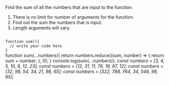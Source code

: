 Find the sum of all the numbers that are input to the function.

1. There is no limit for number of arguments for the function.
2. Find out the sum the numbers that is input.
3. Length arguments will vary.

<Editor lang="javascript" type="exercise" testMode="multipleInput">
<code>
function sum(){
  // write your code here
}
</code>

<solution>
function sum(...numbers){
  return numbers.reduce((sum, number) => {
    return sum + number;
  }, 0);
}
</solution>

<testcases>
<caller>
console.log(sum(...numbers));
</caller>
<testcase>
<i>
const numbers = [3, 4, 5, 10, 8, 12, 23];
</i>
</testcase>
<testcase>
<i>
const numbers = [12, 31, 11, 76, 19, 87, 12];
</i>
</testcase>
<testcase>
<i>
const numbers = [32, 98, 54, 34, 21, 98, 65];
</i>
</testcase>
<testcase>
<i>
const numbers = [322, 788, 764, 34, 546, 98, 65];
</i>
</testcase>
</testcases>
</Editor>